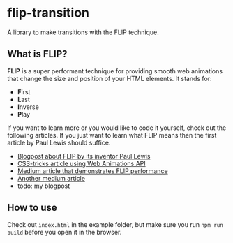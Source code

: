 # flip-transition

A library to make transitions with the FLIP technique.

## What is FLIP?

**FLIP** is a super performant technique for providing smooth web animations that change the size and position of your HTML elements. It stands for:

- **F**irst
- **L**ast
- **I**nverse
- **P**lay

If you want to learn more or you would like to code it yourself, check out the following articles. If you just want to learn what FLIP means then the first article by Paul Lewis should suffice.

- [Blogpost about FLIP by its inventor Paul Lewis](https://aerotwist.com/blog/flip-your-animations/)
- [CSS-tricks article using Web Animations API](https://css-tricks.com/animating-layouts-with-the-flip-technique/)
- [Medium article that demonstrates FLIP performance](https://medium.com/outsystems-experts/how-to-achieve-60-fps-animations-with-css3-db7b98610108)
- [Another medium article](https://medium.com/outsystems-experts/flip-your-60-fps-animations-flip-em-good-372281598865)
- todo: my blogpost

## How to use

Check out `index.html` in the example folder, but make sure you run `npm run build` before you open it in the browser.
